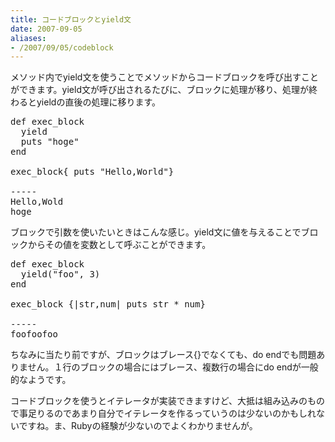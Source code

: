 ```yaml
---
title: コードブロックとyield文
date: 2007-09-05
aliases:
- /2007/09/05/codeblock
---
```

メソッド内でyield文を使うことでメソッドからコードブロックを呼び出すことができます。yield文が呼び出されるたびに、ブロックに処理が移り、処理が終わるとyieldの直後の処理に移ります。
<pre lang="ruby">def exec_block
  yield
  puts "hoge"
end

exec_block{ puts "Hello,World"}

-----
Hello,Wold
hoge</pre>
ブロックで引数を使いたいときはこんな感じ。yield文に値を与えることでブロックからその値を変数として呼ぶことができます。
<pre lang="ruby">
def exec_block
  yield("foo", 3)
end

exec_block {|str,num| puts str * num}

-----
foofoofoo</pre>
ちなみに当たり前ですが、ブロックはブレース{}でなくても、do endでも問題ありません。１行のブロックの場合にはブレース、複数行の場合にdo endが一般的なようです。

コードブロックを使うとイテレータが実装できますけど、大抵は組み込みのもので事足りるのであまり自分でイテレータを作るっていうのは少ないのかもしれないですね。ま、Rubyの経験が少ないのでよくわかりませんが。